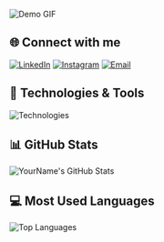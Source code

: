 ![Demo GIF](https://mir-s3-cdn-cf.behance.net/project_modules/max_1200/81bb4b165684019.640b6038d133e.gif)


## 🌐 Connect with me

[![LinkedIn](https://img.shields.io/badge/LinkedIn-Connect-blue?style=for-the-badge&logo=linkedin&logoColor=blue)](https://www.linkedin.com/in/mahadikanafizluqman)
[![Instagram](https://img.shields.io/badge/Instagram-Follow-blue?style=for-the-badge&logo=instagram)](https://www.instagram.com/mahadika_nl)
[![Email](https://img.shields.io/badge/Email-Contact-blue?style=for-the-badge&logo=gmail)](mailto:mahadikanafizluqman@gmail.com)


## 🔧 Technologies & Tools

![Technologies](https://img.shields.io/badge/Language-HTML,_CSS,_JavaScript,_Python,_C/C++,_Dart,_PHP-white?style=for-the-badge)


## 📊 GitHub Stats

![YourName's GitHub Stats](https://github-readme-stats.vercel.app/api?username=Nfx1z&count_private=true&show_icons=true&theme=radical)


## 💻 Most Used Languages

![Top Languages](https://github-readme-stats.vercel.app/api/top-langs/?username=Nfx1z&langs_count=30&layout=compact&theme=radical)
